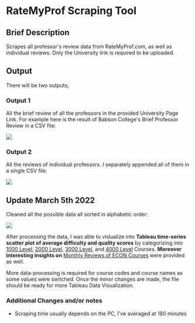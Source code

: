 # RateMyProf Scraping Tool

## Brief Description

Scrapes all professor's review data from RateMyProf.com, as well as individual reviews. Only the University link is required to be uploaded.

## Output

There will be two outputs;

### Output 1

All the brief review of all the professors in the provided University Page Link. For example here is the result of Babson College's Brief Professor Review in a CSV file:

![](https://i.imgur.com/nmsI4d6.png)

### Output 2

All the reviews of individual professors. I separately appended all of them in a single CSV file:

![](https://i.imgur.com/Rb74POt.png)


## Update March 5th 2022

Cleaned all the possible data all sorted in alphabetic order:

![](https://i.imgur.com/mxKTH1z.png)

After processing the data, I was able to vislualize into **Tableau time-series scatter plot of average difficulty and quality scores** by categorizing into [1000 Level](https://public.tableau.com/app/profile/rajat.ajay/viz/1000LevelCourses/Dashboard1), [2000 Level](https://public.tableau.com/app/profile/rajat.ajay/viz/2000LevelCourses/Dashboard1), [3000 Level](https://public.tableau.com/app/profile/rajat.ajay/viz/3000LevelCourses/Dashboard1), and [4000 Level](https://public.tableau.com/app/profile/rajat.ajay/viz/4000LevelCourses/Dashboard1) Courses. **Moreover interesting insights on** [Monthly Reviews of ECON Courses](https://public.tableau.com/app/profile/rajat.ajay/viz/MonthlyECONLevelCourses/Dashboard1) were provided as well.

More data-processing is required for course codes and course names as some values were switched. Once the minor changes are made, the file should be ready for more Tableau Data Visualization.


### Additional Changes and/or notes

* Scraping time usually depends on the PC, I've averaged at 180 minutes

